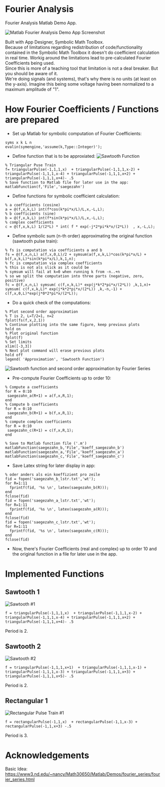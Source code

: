 # Fourier Analysis
Fourier Analysis Matlab Demo App.  

![Matlab Fourier Analysis Demo App Screenshot](matlab_app.png)  

Built with App Designer, Symbolic Math Toolbox.  
Because of limitations regarding redistribution of code/functionality contained in the Symbolic Math Toolbox it doesn't do coefficient calculation in real time. Workig around the limitations lead to pre-calculated Fourier Coefficients being used.   
Since this is more of a teaching tool that limitation is not a deal breaker. But you should be aware of it.  
We're doing signals (and systems), that's why there is no units (at least on the y-axis). Imagine this being some voltage having been normalized to a maximum amplitude of "1".

# How Fourier Coefficients / Functions are prepared  
- Set up Matlab for symbolic computation of Fourier Coefficients: 
```
syms x k L n
evalin(symengine,'assume(k,Type::Integer)');
```  
- Define function that is to be approxiated:
![Sawtooth Function](sawtooth.png)
```
% Triangular Puse Train
f= triangularPulse(-1,1,1,x)  + triangularPulse(-1,1,1,x-2) + triangularPulse(-1,1,1,x-4) + triangularPulse(-1,1,1,x+2) + triangularPulse(-1,1,1,x+4)- .5
% Save function to Matlab file for later use in the app:
matlabFunction(f,'File','saegezahn')
```

- Define functions for symbolic coefficient calculation: 
```
% a coefficients (cosine)
a = @(f,x,k,L) int(f*cos(k*pi*x/L)/L,x,-L,L);
% b coefficients (sine)
b = @(f,x,k,L) int(f*sin(k*pi*x/L)/L,x,-L,L);
% complex coefficients
c = @(f,x,k,L) 1/(2*L) * int( f * exp(-j*2*pi*k*x/(2*L))  , x,-L,L);
```
- Define symbolic sum (n-th order) approximating the original function (sawtooth pulse train):
```
% fs is computation via coefficients a and b
fs = @(f,x,n,L) a(f,x,0,L)/2 + symsum(a(f,x,k,L)*cos(k*pi*x/L) + b(f,x,k,L)*sin(k*pi*x/L),k,1,n);
% fc is computation via complex coefficients
% this is not als slick as it could be 
% symsum will fail at k=0 when running k from -n..+n
% so we split the computation into three parts (negative, zero, positive)
fc = @(f,x,n,L) symsum( c(f,x,k,L)* exp(j*k*2*pi*x/(2*L)) ,k,1,n)+ symsum( c(f,x,k,L)* exp(j*k*2*pi*x/(2*L)) ,k,-n,-1) + c(f,x,0,L)*exp(j*0*2*pi*x/(2*L));

```

- Do a quick check of the computations:
```
% Plot second order approximation
% T is 2, L=T/2=1, n=2
fplot(fs(f,x,2,1))
% Continue plotting into the same figure, keep previous plots
hold on
% Plot original function
fplot(f)
% Set limits
xlim([-3,3])
% Next plot command will erase previous plots
hold off
legend( 'Approximation', 'Sawtooth Function')
```
![Sawtooth function and second order approximation by Fourier Series](sawtooth_and_approx2nd.png)

- Pre-compute Fourier Coefficients up to order 10:
```
% Compute a coefficients
for R = 0:10
 saegezahn_a(R+1) = a(f,x,R,1); 
end
% Compute b coefficients
for R = 0:10
 saegezahn_b(R+1) = b(f,x,R,1); 
end
% compute complex coefficients
for R = 0:10
 saegezahn_c(R+1) = c(f,x,R,1); 
end

% Save to Matlab function file ('.m')
matlabFunction(saegezahn_b,'File','koeff_saegezahn_b')
matlabFunction(saegezahn_a,'File','koeff_saegezahn_a')
matlabFunction(saegezahn_c,'File','koeff_saegezahn_c')
```

- Save Latex string for later display in app:
```
% oder anders als ein koeffizient pro zeile
fid = fopen('saegezahn_b_lstr.txt','wt');
for R=1:11
  fprintf(fid, '%s \n', latex(saegezahn_b(R)));
end
fclose(fid)
fid = fopen('saegezahn_a_lstr.txt','wt');
for R=1:11
  fprintf(fid, '%s \n', latex(saegezahn_a(R)));
end
fclose(fid)
fid = fopen('saegezahn_c_lstr.txt','wt');
for R=1:11
  fprintf(fid, '%s \n', latex(saegezahn_c(R)));
end
fclose(fid)

```

- Now, there's Fourier Coefficients (real and complex) up to order 10 and the original function in a file for later use in the app.

# Implemented Functions
## Sawtooth 1
![Sawtooth #1](sawtooth_1.png)
```
f = triangularPulse(-1,1,1,x)  + triangularPulse(-1,1,1,x-2) + triangularPulse(-1,1,1,x-4) + triangularPulse(-1,1,1,x+2) + triangularPulse(-1,1,1,x+4)- .5
```
Period is 2.

## Sawtooth 2
![Sawtooth #2](sawtooth_2.png)
```
f = triangularPulse(-1,1,1,x+1)  + triangularPulse(-1,1,1,x-1) + triangularPulse(-1,1,1,x-3) + triangularPulse(-1,1,1,x+3) + triangularPulse(-1,1,1,x+5)- .5
```
Period is 2.

## Rectangular 1
![Rectangular Pulse Train #1](rectangular_1.png)
```
f = rectangularPulse(-1,1,x)  + rectangularPulse(-1,1,x-3) + rectangularPulse(-1,1,x+3) -.5
```
Period is 3.

# Acknowledgements 

Basic Idea:  https://www3.nd.edu/~nancy/Math30650/Matlab/Demos/fourier_series/fourier_series.html
